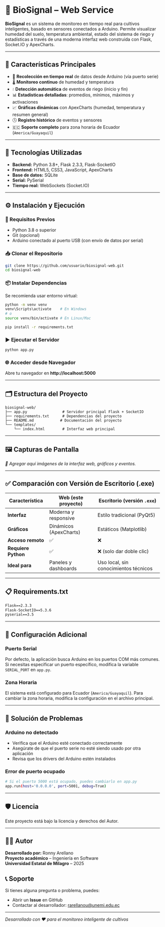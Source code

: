 # 🌿 BioSignal – Web Service

**BioSignal** es un sistema de monitoreo en tiempo real para cultivos inteligentes, basado en sensores conectados a Arduino. Permite visualizar humedad del suelo, temperatura ambiental, estado del sistema de riego y estadísticas a través de una moderna interfaz web construida con Flask, Socket.IO y ApexCharts.

---

## 🚀 Características Principales

- 📡 **Recolección en tiempo real** de datos desde Arduino (vía puerto serie)
- 🌡️ **Monitoreo continuo** de humedad y temperatura
- 💧 **Detección automática** de eventos de riego (inicio y fin)
- 📊 **Estadísticas detalladas**: promedios, mínimos, máximos y activaciones
- 📈 **Gráficas dinámicas** con ApexCharts (humedad, temperatura y resumen general)
- 🕓 **Registro histórico** de eventos y sensores
- 🇪🇨 **Soporte completo** para zona horaria de Ecuador (`America/Guayaquil`)

---

## 🧰 Tecnologías Utilizadas

- **Backend:** Python 3.8+, Flask 2.3.3, Flask-SocketIO
- **Frontend:** HTML5, CSS3, JavaScript, ApexCharts
- **Base de datos:** SQLite
- **Serial:** PySerial
- **Tiempo real:** WebSockets (Socket.IO)

---

## ⚙️ Instalación y Ejecución

### 🔧 Requisitos Previos

- Python 3.8 o superior
- Git (opcional)
- Arduino conectado al puerto USB (con envío de datos por serial)

### 📥 Clonar el Repositorio

```bash
git clone https://github.com/usuario/biosignal-web.git
cd biosignal-web
```

### 📦 Instalar Dependencias

Se recomienda usar entorno virtual:

```bash
python -m venv venv
venv\Scripts\activate    # En Windows
# o
source venv/bin/activate # En Linux/Mac

pip install -r requirements.txt
```

### ▶️ Ejecutar el Servidor

```bash
python app.py
```

### 🌐 Acceder desde Navegador

Abre tu navegador en **http://localhost:5000**

---

## 🗂️ Estructura del Proyecto

```
biosignal-web/
├── app.py                # Servidor principal Flask + SocketIO
├── requirements.txt      # Dependencias del proyecto
├── README.md            # Documentación del proyecto
└── templates/
    └── index.html        # Interfaz web principal
```

---

## 🖼️ Capturas de Pantalla

*📌 Agregar aquí imágenes de la interfaz web, gráficos y eventos.*

---

## ✅ Comparación con Versión de Escritorio (.exe)

| Característica | Web (este proyecto) | Escritorio (versión `.exe`) |
|---|---|---|
| **Interfaz** | Moderna y responsive | Estilo tradicional (PyQt5) |
| **Gráficos** | Dinámicos (ApexCharts) | Estáticos (Matplotlib) |
| **Acceso remoto** | ✅ | ❌ |
| **Requiere Python** | ✅ | ❌ (solo dar doble clic) |
| **Ideal para** | Paneles y dashboards | Uso local, sin conocimientos técnicos |

---

## 📋 Requirements.txt

```txt
Flask==2.3.3
Flask-SocketIO==5.3.6
pyserial==3.5
```

---

## 🔧 Configuración Adicional

### Puerto Serial
Por defecto, la aplicación busca Arduino en los puertos COM más comunes. Si necesitas especificar un puerto específico, modifica la variable `SERIAL_PORT` en `app.py`.

### Zona Horaria
El sistema está configurado para Ecuador (`America/Guayaquil`). Para cambiar la zona horaria, modifica la configuración en el archivo principal.

---

## 🚨 Solución de Problemas

### Arduino no detectado
- Verifica que el Arduino esté conectado correctamente
- Asegúrate de que el puerto serie no esté siendo usado por otra aplicación
- Revisa que los drivers del Arduino estén instalados

### Error de puerto ocupado
```bash
# Si el puerto 5000 está ocupado, puedes cambiarlo en app.py
app.run(host='0.0.0.0', port=5001, debug=True)
```

---

## 🛡️ Licencia

Este proyecto está bajo la licencia y derechos del Autor.

---

## 👨‍💻 Autor

**Desarrollado por:** Ronny Arellano  
**Proyecto académico** – Ingeniería en Software  
**Universidad Estatal de Milagro** – 2025


## 📞 Soporte

Si tienes alguna pregunta o problema, puedes:

- Abrir un **Issue** en GitHub
- Contactar al desarrollador: rarellanou@unemi.edu.ec

---

*Desarrollado con ❤️ para el monitoreo inteligente de cultivos*
